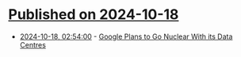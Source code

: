# [Published on 2024-10-18](index.md)

* [2024-10-18, 02:54:00](https://soylentnews.org/article.pl?sid=24/10/17/0340215&from=rss) - [Google Plans to Go Nuclear With its Data Centres](https://soylentnews.org/article.pl?sid=24/10/17/0340215&from=rss)
